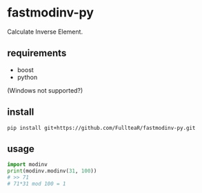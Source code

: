 # fastmodinv-py
Calculate Inverse Element.
## requirements
- boost
- python

(Windows not supported?)

## install
```
pip install git+https://github.com/FullteaR/fastmodinv-py.git
```

## usage

```usage.py
import modinv
print(modinv.modinv(31, 100))
# >> 71
# 71*31 mod 100 = 1
```